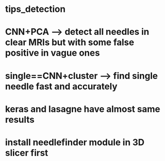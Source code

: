 # tips_detection

# CNN+PCA --> detect all needles in clear MRIs but with some false positive in vague ones
# single==CNN+cluster --> find single needle fast and accurately

# keras and lasagne have almost same results
# install needlefinder module in 3D slicer first
